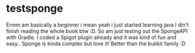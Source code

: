 # testsponge
Ermm am basically a beginner i mean yeah i just started learning java I din't finish reading the whole book btw :D. So am just testing out the SpongeAPI with Gradle.
I coded a Spigot plugin already and it was kind of fun and easy..
Sponge is kinda complex but love it! Better than the bukkit family :D

